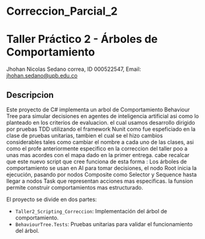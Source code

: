 # Correccion_Parcial_2



# Taller Práctico 2 - Árboles de Comportamiento

Jhohan Nicolas Sedano correa, ID 000522547, Email: jhohan.sedano@upb.edu.co



##  Descripcion

Este proyecto de C# implementa un arbol de Comportamiento Behaviour Tree para simular decisiones en agentes de inteligencia artificial asi como lo planteado en los criterios de evaluacion. el cual usamos desarrollo dirigido por pruebas TDD utilizando el framework Nunit como fue espeficiado en la clase de pruebas unitarias, tambien el cual se el hizo cambios considerables tales como cambiar el nombre a cada uno de las clases, asi como el profe anteriormente especifico en la correccion del taller poo a unas mas acordes con el mapa dado en la primer entrega. cabe recalcar que este nuevo script que cree funciona de esta forma : Los árboles de comportamiento se usan en AI para tomar decisiones, el nodo Root inicia la ejecución, pasando por nodos Composite como Selector y  Sequence hasta llegar a nodos Task que representan acciones mas especificas. la funsion permite construir comportamientos mas estructurado.

El proyecto se divide en dos partes:

- `Taller2_Scripting_Correccion`: Implementación del árbol de comportamiento.
- `BehaviourTree.Tests`: Pruebas unitarias para validar el funcionamiento del árbol.




